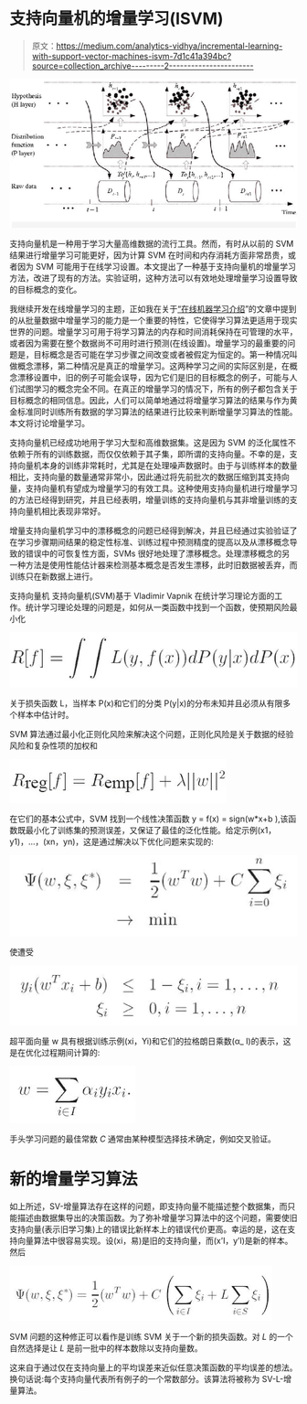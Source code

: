 # 支持向量机的增量学习(ISVM)

> 原文：<https://medium.com/analytics-vidhya/incremental-learning-with-support-vector-machines-isvm-7d1c41a394bc?source=collection_archive---------2----------------------->

![](img/7ceeb730c29c71ab4780cd1bd54d8898.png)

支持向量机是一种用于学习大量高维数据的流行工具。然而，有时从以前的 SVM 结果进行增量学习可能更好，因为计算 SVM 在时间和内存消耗方面非常昂贵，或者因为 SVM 可能用于在线学习设置。本文提出了一种基于支持向量机的增量学习方法，改进了现有的方法。实验证明，这种方法可以有效地处理增量学习设置导致的目标概念的变化。

我继续开发在线增量学习的主题，正如我在关于[“在线机器学习介绍](/danny-butvinik/https-medium-com-dannybutvinik-online-machine-learning-842b1e999880?source=friends_link&sk=b4c6815d2fe95263dd4f80aeea1ea258)”的文章中提到的从批量数据中增量学习的能力是一个重要的特性，它使得学习算法更适用于现实世界的问题。增量学习可用于将学习算法的内存和时间消耗保持在可管理的水平，或者因为需要在整个数据尚不可用时进行预测(在线设置)。增量学习的最重要的问题是，目标概念是否可能在学习步骤之间改变或者被假定为恒定的。第一种情况叫做概念漂移，第二种情况是真正的增量学习。这两种学习之间的实际区别是，在概念漂移设置中，旧的例子可能会误导，因为它们是旧的目标概念的例子，可能与人们试图学习的概念完全不同。在真正的增量学习的情况下，所有的例子都包含关于目标概念的相同信息。因此，人们可以简单地通过将增量学习算法的结果与作为黄金标准同时训练所有数据的学习算法的结果进行比较来判断增量学习算法的性能。本文将讨论增量学习。

支持向量机已经成功地用于学习大型和高维数据集。这是因为 SVM 的泛化属性不依赖于所有的训练数据，而仅仅依赖于其子集，即所谓的支持向量。不幸的是，支持向量机本身的训练非常耗时，尤其是在处理噪声数据时。由于与训练样本的数量相比，支持向量的数量通常非常小，因此通过将先前批次的数据压缩到其支持向量，支持向量机有望成为增量学习的有效工具。这种使用支持向量机进行增量学习的方法已经得到研究，并且已经表明，增量训练的支持向量机与其非增量训练的支持向量机相比表现非常好。

增量支持向量机学习中的漂移概念的问题已经得到解决，并且已经通过实验验证了在学习步骤期间结果的稳定性标准、训练过程中预测精度的提高以及从漂移概念导致的错误中的可恢复性方面，SVMs 很好地处理了漂移概念。处理漂移概念的另一种方法是使用性能估计器来检测基本概念是否发生漂移，此时旧数据被丢弃，而训练只在新数据上进行。

支持向量机
支持向量机(SVM)基于 Vladimir Vapnik 在统计学习理论方面的工作。统计学习理论处理的问题是，如何从一类函数中找到一个函数，使预期风险最小化

![](img/8b9416839dd6c158345f64c0d1d66dbf.png)

关于损失函数 L，当样本 P(x)和它们的分类 P(y|x)的分布未知并且必须从有限多个样本中估计时。

SVM 算法通过最小化正则化风险来解决这个问题，正则化风险是关于数据的经验风险和复杂性项的加权和

![](img/6f15d6a7a5f0b9d057381c42d307b031.png)

在它们的基本公式中，SVM 找到一个线性决策函数 y = f(x) = sign(w*x+b ),该函数既最小化了训练集的预测误差，又保证了最佳的泛化性能。给定示例(x1，y1)，…，(xn，yn)，这是通过解决以下优化问题来实现的:

![](img/32f7df255539a47998a20e2200e42acd.png)

使遭受

![](img/cecc769fc0d9adecfe1b45d6cee11e86.png)

超平面向量 w 具有根据训练示例(xi，Yi)和它们的拉格朗日乘数(α_ I)的表示，这是在优化过程期间计算的:

![](img/5f73e71387f70562474f080c4260e9b3.png)

手头学习问题的最佳常数 *C* 通常由某种模型选择技术确定，例如交叉验证。

# 新的增量学习算法

如上所述，SV-增量算法存在这样的问题，即支持向量不能描述整个数据集，而只能描述由数据集导出的决策函数。为了弥补增量学习算法中的这个问题，需要使旧支持向量(表示旧学习集)上的错误比新样本上的错误代价更高。幸运的是，这在支持向量算法中很容易实现。设(xi，易)是旧的支持向量，而(x’I，y’I)是新的样本。然后

![](img/ad368a085b04d574897dca592c05a1fb.png)

SVM 问题的这种修正可以看作是训练 SVM 关于一个新的损失函数。对 *L* 的一个自然选择是让 *L* 是前一批中的样本数除以支持向量数。

这来自于通过仅在支持向量上的平均误差来近似任意决策函数的平均误差的想法。换句话说:每个支持向量代表所有例子的一个常数部分。该算法将被称为 SV-L-增量算法。